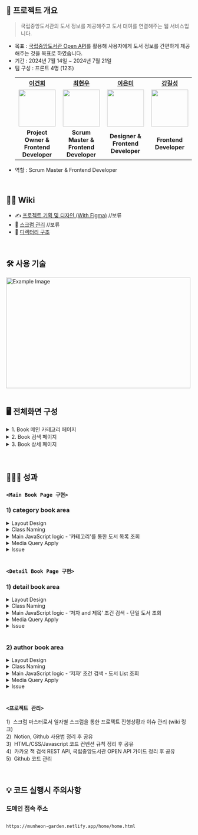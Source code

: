## 📝 프로젝트 개요

> 국립중앙도서관의 도서 정보를 제공해주고 도서 대여를 연결해주는 웹 서비스입니다.

- 목표 : [국립중앙도서관 Open API](https://www.nl.go.kr/NL/contents/N31101030400.do)를 활용해 사용자에게 도서 정보를 간편하게 제공해주는 것을 목표로 하였습니다.
- 기간 : 2024년 7월 14일 ~ 2024년 7월 21일
- 팀 구성 : 프론트 4명 (12조)
  <table>
     <tr>
      <td align="center"><b><a href="https://github.com/geonhee94">이건희</a></b></td>
      <td align="center"><b><a href="https://github.com/gusdn7142">최현우</a></b></td>
      <td align="center"><b><a href="https://github.com/eunmilee89">이은미</a></b></td>
      <td align="center"><b><a href="https://github.com/kilseong">강길성</a></b></td>
    </tr>
    <tr>
      <td align="center"><a href="https://github.com/geonhee94"><img src="https://avatars.githubusercontent.com/u/173425800?v=4" width="100px" /></a></td>
      <td align="center"><a href="https://github.com/gusdn7142"><img src="https://avatars.githubusercontent.com/u/62496215?v=4" width="100px" /></a></td>
      <td align="center"><a href="https://github.com/eunmilee89"><img src="https://avatars.githubusercontent.com/u/173548488?v=4" width="100px" /></a></td>
      <td align="center"><a href="https://github.com/kilseong"><img src="https://avatars.githubusercontent.com/u/138101430?v=4" width="100px" /></a></td>
    </tr>
    <tr>
      <td align="center"><b>Project Owner & <br> Frontend Developer</b></td>
      <td align="center"><b>Scrum Master & <br> Frontend Developer</b></td>
      <td align="center"><b>Designer & <br> Frontend Developer</b></td>
      <td align="center"><b>Frontend Developer</b></td>
    </tr>
  </table>
- 역할 : Scrum Master & Frontend Developer

</br>

## 💁‍♂️ Wiki

- ✍ [프로젝트 기획 및 디자인 (With Figma)](링크추가예정) //보류
- 📰 [스크럼 관리](링크추가예정) //보류
- 📂 [디렉터리 구조](https://github.com/gusdn7142/Javascript_Team_Project_By_Coalnu/wiki/%F0%9F%93%81-Directory-Structure)

<br>

## 🛠 사용 기술

  <img src="https://github.com/user-attachments/assets/5d82f8ff-eadf-4579-b1e4-ae4a1b421d2b" style="width:500px; height:300px;" alt="Example Image">

<br>
<br>

## 🖥️ 전체화면 구성

<details>
  <summary> 1. Book 메인 카테고리 페이지 </summary>
  <div markdown="1">
    <br>
    <img src="https://github.com/user-attachments/assets/4ed2491c-e94c-4bae-93f8-47d58a157cc4" style="width:1012px; height:1060px;" alt="Example Image">
  </div>
</details>

<details>
  <summary> 2. Book 검색 페이지 </summary>
  <div markdown="1">
    <br>    
    <img src="https://github.com/user-attachments/assets/09653454-b69b-4db4-acbe-71446bf22beb" style="width:1012px; height:827px;" alt="Example Image">
  </div>
</details>

<details>
  <summary> 3. Book 상세 페이지 </summary>
  <div markdown="1">
    <br>    
    <img src="https://github.com/user-attachments/assets/5998b437-82b3-453d-87ea-d75d8273f570" style="width:1012px; height:657px;" alt="Example Image">
  </div>
</details>

</br>
</br>

## 👨🏻‍🏫 성과

### `<Main Book Page 구현>`

<h3> 1) category book area </h3>

<details>
  <summary> Layout Design </summary>
  <div markdown="1">
    <img src="https://github.com/user-attachments/assets/910d9a7a-7013-4c98-97e2-45e068e6bcd8" style="width:1012; height:600px;" alt="Example Image">
  </div>
</details>

<details>
  <summary> Class Naming </summary>
  <div markdown="1">
    
  ```html  
      <div class="main-container">
          <div class="categorys>
              <div class="categorys-title>
              <div class="categorys-button>
          <div class="additional-text">
              <div class="additional-text-leftLine>
              <div class="additional-text-rightLine>
          <div class="book-ImageAndText-List">
              <div class="book-ImageAndText-one">
                  <div class="book-image>
                  <div class="book-text-firstLine>
                  <div class="book-text-secondLine>
          <div class="see-more">
   ```
  </div>
</details>

<!--    - `<div class="main-container">`
      - `<div class="categorys>`
        - `<div class="categorys-title>`
        - `<div class="categorys-button>`
      - `<div class="additional-text">`
        - `<div class="additional-text-leftLine>`
        - `<div class="additional-text-rightLine>`
      - `<div class="book-ImageAndText-List">`
        - `<div class="book-ImageAndText-one">`
          - `<div class="book-image>`
          - `<div class="book-text-firstLine`
          - `<div class="book-text-secondLine>`
      - `<div class="see-more">`  -->

<details>
  <summary> Main JavaScript logic - '카테고리'를 통한 도서 목록 조회 </summary>
  <div markdown="1">
    
  ```javascript
        const getBookByCategory = async (event) => {

          //5-1) 카테고리명 조회 및 셋팅
          const categoryName = event.target.textContent;
          if(categoryName === '전체') {
              url = new URL(`
                  https://www.nl.go.kr/NL/search/openApi/search.do?key=${apiKey}&apiType=json&detailSearch=true&pageNum=${pageNum}&pageSize=${pageSize}&category=${currentNavTagName}
              `);
          } else {
              url = new URL(`
                  https://www.nl.go.kr/NL/search/openApi/search.do?key=${apiKey}&apiType=json&detailSearch=true&v1=${categoryName}&f1=keyword&pageNum=${pageNum}&pageSize=${pageSize}&category=${currentNavTagName}
              `);
          }

          //5-2) 해당 카테고리 버튼에 active/Inactive CSS 속성 지정
          const categoryActiveElements = document.querySelectorAll('.categorys-btn.categorys-btn-active');
          categoryActiveElements.forEach((element) => {
            element.classList.remove('categorys-btn-active');
          });
          event.target.classList.add('categorys-btn-active');

          try {
              //5-3) '카테고리'로 검색 API 호출
              const response = await fetch(url);

              //5-4) API 응답이 OK이면
              if(response.status == 200){

                  //5-4-1) response 값을 json 타입으로 변환
                  bookDataList = await response.json();
                  console.log("bookDataList :", bookDataList);
                  bootImageAndTextList = bookDataList.result;
                  console.log("bootImageAndTextList :", bootImageAndTextList);
              }
              else{
                  throw new Error(response.message);
              }
          } catch (error) {
              console.error("ERROR : ", error);
          }

          //5-5) View 렌더링
          bookTotalCount.textContent = bookDataList.total.toLocaleString() + "개";  //도서 총 개수 셋팅


          const imageAndTextHTML = bootImageAndTextList.map(    //도서 목록 표시
            (bootImageAndText) => {

            let bootTitle = '';
            let bootAuthor = '';
            let bootShowTitle = '';
            let bootShowAuthor = '';

            if(bootImageAndText.titleInfo == ''){
                bootTitle = '제목 없음'
            } else {
                bootShowTitle = stripHTMLTags(bootImageAndText.titleInfo);
                bootTitle = bootShowTitle.slice(0, 10) + '...';
            }

            if(bootImageAndText.authorInfo == ''){
                bootAuthor = '작자미상';
            } else {
                bootShowAuthor = stripHTMLTags(bootImageAndText.authorInfo);
                // console.log("bootShowAuthor : "+ bootShowAuthor)
                bootAuthor = bootShowAuthor.slice(0, 10) + '...';
                // console.log("bootAuthor : "+ bootAuthor)
            }


            return `<div  class="book-ImageAndText-one" >
                    <div class="book-image  custom-mg-bottom-8" >
                        <a href="../detail/detail.html?titleKeyword=${bootShowTitle}&authorKeyword=${bootShowAuthor}" >
                            <img src="${bootDetailImageDomain + bootImageAndText.imageUrl}" onerror="this.onerror=null; this.src='../common/image/book-null-image.jpg';">
                        </a>
                    </div>

                    <div class="book-text-firstLine custom-fs-20"  >
                        <span class="bold-text" title="${bootShowTitle}" >${bootTitle}</span>
                    </div>

                    <div class="book-text-secondLine custom-fs-16 custom-text-darkGrey" >
                        <span title="${bootShowAuthor}">${bootAuthor}</span>
                    </div>
                </div>
              `
            }).join('');


            document.getElementById("book-ImageAndText-List").innerHTML = imageAndTextHTML;
        }

```
</div>
</details>


<details>
<summary> Media Query Apply </summary>
<div markdown="1">

```

```
</div>
</details>


<details>
<summary> Issue </summary>
<div markdown="1">

```

````
</div>
</details>


<br>

### `<Detail Book Page 구현>`
<h3> 1) detail book area </h3>

<details>
<summary> Layout Design </summary>
<div markdown="1">
 <img src="https://github.com/user-attachments/assets/fb66463f-0518-4585-9159-7fa1b572e066" style="width:1012; height:384px;" alt="Example Image">
</div>
</details>



<details>
<summary> Class Naming </summary>
<div markdown="1">

```html
   <div class="book-detail">
       <div class="aside>
       <div class="section>
````

  </div>
</details>

<details>
  <summary> Main JavaScript logic - ‘저자 and 제목’ 조건 검색 - 단일 도서 조회 </summary>
  <div markdown="1">
    
  ```javascript
        const getDetailBookByKeyword = async () => {
        
            try {
              //3-1) 도서 상세 검색 API 호출    
              const response = await fetch(`${bookAPIDomain}?key=${apiKey}&apiType=json&detailSearch=true&f1=title&v1=${titleKeyword}&and1=AND&f2=author&v2=${authorKeyword}`);
              const detailBookData = await response.json();
        
              //3-2) API 응답이 OK이면
              if(response.status == 200){        
        
                //3-2-0) 데이터 Null 체크
                if(detailBookData.total === 0) {
                  alert('검색된 데이터가 없습니다.')
                  return;
                }
        
                //3-2-1) 상세 도서 이미지 setting
                if(detailBookData.result[0].imageUrl == ''){
                  detailBookImage.src = '../common/image/book-null-image.jpg';
                } else{
                  detailBookImage.src = bookDetailImageDomain + detailBookData.result[0].imageUrl;
                }
        
                //3-2-2) 도서 제목 setting
                detailBookTitle.innerText = titleKeyword;        
        
                //3-2-3) 도서 작가 setting 
                detailBookAuthor.innerText = authorKeyword;      
        
                //3-2-4) 도서 카테고리 setting
                detailBookCategory.innerText = detailBookData.result[0].kdcName1s;
        
                //3-2-5) 도서 비치일 setting
                const year = detailBookData.result[0].regDate.slice(0, 4);
                const month = detailBookData.result[0].regDate.slice(4, 6);
                const day = detailBookData.result[0].regDate.slice(6, 8);
                const formattedDate = `${year}.${month}.${day}`;
                detailBookRegYMD.innerText = formattedDate;
        
                //3-2-6) 도서 자료 보관 장소 setting
                detailBookPlace.innerText = detailBookData.result[0].placeInfo;
        
                //3-2-7) 도서 대여 버튼 클릭 Event
                document.getElementById('detailBookBtn').onclick = function() {
                  window.location.href = bookRentalDomain + detailBookData.result[0].detailLink;  
                };        
              } else{
                  throw new Error(detailBookData.message);
              }
            } catch (error) {
              console.error("ERROR : ", error);
            }
        }

```
</div>
</details>


<details>
<summary> Media Query Apply </summary>
<div markdown="1">

```

```
</div>
</details>


<details>
<summary> Issue </summary>
<div markdown="1">

```

````
</div>
</details>



<br>


<h3> 2) author book area </h3>

<details>
<summary> Layout Design </summary>
<div markdown="1">
<img src="https://github.com/user-attachments/assets/9f26266c-bb7d-4462-ade9-46ef0c6d584a" style="width:1012; height:310px;" alt="Example Image">
</div>
</details>


<details>
<summary> Class Naming </summary>
<div markdown="1">

```html
  <div class="book-author">
       <div class="book-author-title >
       <div class="book-author-content>
           <div class="book-author-content-left-arrow>
           <div class="book-ImageAndText-List-By-Author>
           <div class="book-author-content-right-arrow>
````

  </div>
</details>

<details>
  <summary> Main JavaScript logic - ‘저자’ 조건 검색 - 도서 List 조회 </summary>
  <div markdown="1">
    
  ```javascript
        const getBookListByAuthor = async () => {
        
            //4-1) 도서 상세 검색 API 호출    
            const response = await fetch(`${bookAPIDomain}?key=${apiKey}&apiType=json&detailSearch=true&f1=author&v1=${authorKeyword}&pageNum=${pageNum}&pageSize=${pageSize}`);
            const bookDataList = await response.json();
            console.log(bookDataList)
        
            //4-2) 데이터 Null 체크
            if(bookDataList.total === 0) {
              alert('검색된 데이터가 없습니다.')
              return;
            }
        
            //4-3) response 값을 json 타입으로 변환
            bookImageAndTextList = bookDataList.result;           
        
        
            //4-4) View 렌더링
            const imageAndTextHTML = bookImageAndTextList.map(
              (bootImageAndText) => {
        
                let bootTitle = '';
                let bootAuthor = '';
                let bootShowTitle = '';
                let bootShowAuthor = '';
        
                if(bootImageAndText.titleInfo == ''){
                  bootTitle = '제목없음'
                }else{
                  bootShowTitle = stripHTMLTags(bootImageAndText.titleInfo);
                  bootTitle = bootShowTitle.slice(0, 10) + '...';
                }
        
        
                if(bootImageAndText.authorInfo == ''){
                  bootAuthor = '작자미상';
                }else {
                  bootShowAuthor = stripHTMLTags(bootImageAndText.authorInfo);
                  bootAuthor = bootShowAuthor.slice(0, 10) + '...';
                }
        
                
                  return `<div class="book-author-content-image-and-text  custom-mg-left-48 custom-mg-right-48" >         
                                <div class="book-author-content-image  custom-mg-bottom-8" >     
                                    <a href="../detail/detail.html?titleKeyword=${bootShowTitle}&authorKeyword=${bootShowAuthor}" >  
                                      <img src="${bookDetailImageDomain + bootImageAndText.imageUrl}" onerror="this.onerror=null; this.src='../common/image/book-null-image.jpg';">
                                    </a>
                                </div>
        
                                <div class="book-author-content-firstLine custom-fs-16"  >
                                    <span class="bold-text"title="${bootShowTitle}" >${bootTitle}</span>
                                </div>
                                
                                <div class="book-author-content-secondLine custom-fs-14 custom-text-darkGrey" >
                                    <span title="${bootShowAuthor}">${bootAuthor}</span>
                                </div>
                            </div>`                
                  }).join('');   
        
            document.getElementById("book-ImageAndText-List-By-Author").innerHTML = imageAndTextHTML;
        }

```
</div>
</details>


<details>
<summary> Media Query Apply </summary>
<div markdown="1">

```

```
</div>
</details>


<details>
<summary> Issue </summary>
<div markdown="1">

```

```
</div>
</details>



</br>



### `<프로젝트 관리>`
<span></span>1)&nbsp; 스크럼 마스터로서 일자별 스크럼을 통한 프로젝트 진행상황과 이슈 관리 (wiki 링크) <br>
<span></span>2)&nbsp; Notion, Github 사용법 정리 후 공유  <br>
<span></span>3)&nbsp; HTML/CSS/Javascript 코드 컨벤션 규칙 정리 후 공유  <br>
<span></span>4)&nbsp; 카카오 책 검색 REST API, 국립중앙도서관 OPEN API 가이드 정리 후 공유  <br>
<span></span>5)&nbsp; Github 코드 관리 <br>



</br>



## 💡 코드 실행시 주의사항

### 도메인 접속 주소
```

https://munheon-garden.netlify.app/home/home.html

```


```
